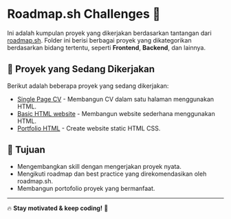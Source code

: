 # Roadmap.sh Challenges 🚀

Ini adalah kumpulan proyek yang dikerjakan berdasarkan tantangan dari [roadmap.sh](https://roadmap.sh/). Folder ini berisi berbagai proyek yang dikategorikan berdasarkan bidang tertentu, seperti **Frontend**, **Backend**, dan lainnya.

## 📌 Proyek yang Sedang Dikerjakan

Berikut adalah beberapa proyek yang sedang dikerjakan:

- [Single Page CV](https://roadmap.sh/projects/single-page-cv) - Membangun CV dalam satu halaman menggunakan HTML.
- [Basic HTML website](https://roadmap.sh/projects/basic-html-website) - Membangun website sederhana menggunakan HTML.
- [Portfolio HTML](https://roadmap.sh/projects/portfolio-website) - Create website static HTML CSS.

## 🎯 Tujuan

- Mengembangkan skill dengan mengerjakan proyek nyata.
- Mengikuti roadmap dan best practice yang direkomendasikan oleh roadmap.sh.
- Membangun portofolio proyek yang bermanfaat.

---

🔥 **Stay motivated & keep coding!** 🚀
